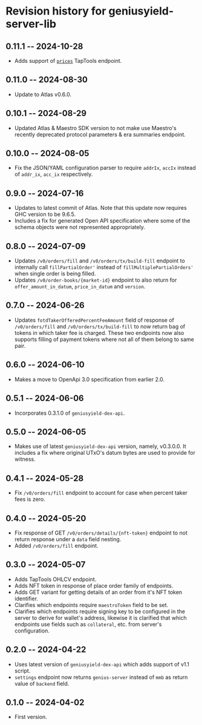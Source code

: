 # Revision history for geniusyield-server-lib

## 0.11.1 -- 2024-10-28

* Adds support of [`prices`](https://openapi.taptools.io/#tag/Market-Tokens/paths/~1token~1prices/post) TapTools endpoint.

## 0.11.0 -- 2024-08-30

* Update to Atlas v0.6.0.

## 0.10.1 -- 2024-08-29

* Updated Atlas & Maestro SDK version to not make use Maestro's recently deprecated protocol parameters & era summaries endpoint.

## 0.10.0 -- 2024-08-05

* Fix the JSON/YAML configuration parser to require `addrIx`, `accIx` instead of `addr_ix`, `acc_ix` respectively.

## 0.9.0 -- 2024-07-16

* Updates to latest commit of Atlas. Note that this update now requires GHC version to be 9.6.5.
* Includes a fix for generated Open API specification where some of the schema objects were not represented appropriately.

## 0.8.0 -- 2024-07-09

* Updates `/v0/orders/fill` and `/v0/orders/tx/build-fill` endpoint to internally call `fillPartialOrder'` instead of `fillMultiplePartialOrders'` when single order is being filled.
* Updates `/v0/order-books/{market-id}` endpoint to also return for `offer_amount_in_datum`, `price_in_datum` and `version`.

## 0.7.0 -- 2024-06-26

* Updates `fotdTakerOfferedPercentFeeAmount` field of response of `/v0/orders/fill` and `/v0/orders/tx/build-fill` to now return bag of tokens in which taker fee is charged. These two endpoints now also supports filling of payment tokens where not all of them belong to same pair.

## 0.6.0 -- 2024-06-10

* Makes a move to OpenApi 3.0 specification from earlier 2.0.

## 0.5.1 -- 2024-06-06

* Incorporates 0.3.1.0 of `geniusyield-dex-api`.

## 0.5.0 -- 2024-06-05

* Makes use of latest `geniusyield-dex-api` version, namely, v0.3.0.0. It includes a fix where original UTxO's datum bytes are used to provide for witness.

## 0.4.1 -- 2024-05-28

* Fix `/v0/orders/fill` endpoint to account for case when percent taker fees is zero.

## 0.4.0 -- 2024-05-20

* Fix response of GET `/v0/orders/details/{nft-token}` endpoint to not return response under a `data` field nesting.
* Added `/v0/orders/fill` endpoint.

## 0.3.0 -- 2024-05-07

* Adds TapTools OHLCV endpoint.
* Adds NFT token in response of place order family of endpoints.
* Adds GET variant for getting details of an order from it's NFT token identifier.
* Clarifies which endpoints require `maestroToken` field to be set.
* Clarifies which endpoints require signing key to be configured in the server to derive for wallet's address, likewise it is clarified that which endpoints use fields such as `collateral`, etc. from server's configuration.

## 0.2.0 -- 2024-04-22

* Uses latest version of `geniusyield-dex-api` which adds support of v1.1 script.
* `settings` endpoint now returns `genius-server` instead of `mmb` as return value of `backend` field.

## 0.1.0 -- 2024-04-02

* First version.
